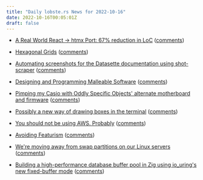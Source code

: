 ```yaml
---
title: "Daily lobste.rs News for 2022-10-16"
date: 2022-10-16T00:05:01Z
draft: false
---
```






- [A Real World React -> htmx Port: 67% reduction in LoC](https://htmx.org/essays/a-real-world-react-to-htmx-port/)
  ([comments](https://lobste.rs/s/bmsmbu/real_world_react_htmx_port_67_reduction))



- [Hexagonal Grids](https://www.redblobgames.com/grids/hexagons/)
  ([comments](https://lobste.rs/s/pbfl35/hexagonal_grids))



- [Automating screenshots for the Datasette documentation using shot-scraper](https://simonwillison.net/2022/Oct/14/automating-screenshots/)
  ([comments](https://lobste.rs/s/xn0fg5/automating_screenshots_for_datasette))



- [Designing and Programming Malleable Software](https://tcher.tech/publications/PhilipTchernavskij_PhDThesis.pdf)
  ([comments](https://lobste.rs/s/hukblj/designing_programming_malleable))



- [Pimping my Casio with Oddly Specific Objects' alternate motherboard and firmware](https://blog.jgc.org/2022/10/pimping-my-casio-with-oddly-specific.html)
  ([comments](https://lobste.rs/s/6x4ahh/pimping_my_casio_with_oddly_specific))



- [Possibly a new way of drawing boxes in the terminal](https://www.willmcgugan.com/blog/tech/post/ceo-just-wants-to-draw-boxes/)
  ([comments](https://lobste.rs/s/zzbiii/possibly_new_way_drawing_boxes_terminal))



- [You should not be using AWS. Probably](https://www.karlsutt.com/articles/you-should-not-be-using-aws/)
  ([comments](https://lobste.rs/s/eibd0s/you_should_not_be_using_aws_probably))



- [Avoiding Featurism](https://tdarb.org/blog/avoid-featurism.html)
  ([comments](https://lobste.rs/s/4q62p6/avoiding_featurism))



- [We're moving away from swap partitions on our Linux servers](https://utcc.utoronto.ca/~cks/space/blog/linux/SwapPartitionsNoMore)
  ([comments](https://lobste.rs/s/aabqgu/we_re_moving_away_from_swap_partitions_on))



- [Building a high-performance database buffer pool in Zig using io_uring's new fixed-buffer mode](https://gavinray97.github.io/blog/io-uring-fixed-bufferpool-zig)
  ([comments](https://lobste.rs/s/qfjd9z/building_high_performance_database))



